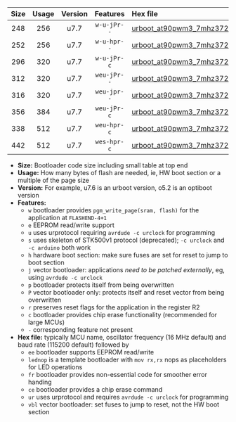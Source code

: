 |Size|Usage|Version|Features|Hex file|
|:-:|:-:|:-:|:-:|:--|
|248|256|u7.7|`w-u-jPr--`|[urboot_at90pwm3_7mhz3728_115200bps_lednop_ur_vbl.hex](https://raw.githubusercontent.com/stefanrueger/urboot.hex/main/mcus/at90pwm3/fcpu_7mhz3728/115200_bps/urboot_at90pwm3_7mhz3728_115200bps_lednop_ur_vbl.hex)|
|252|256|u7.7|`w-u-hpr--`|[urboot_at90pwm3_7mhz3728_115200bps_lednop_fr_ur.hex](https://raw.githubusercontent.com/stefanrueger/urboot.hex/main/mcus/at90pwm3/fcpu_7mhz3728/115200_bps/urboot_at90pwm3_7mhz3728_115200bps_lednop_fr_ur.hex)|
|296|320|u7.7|`w-u-jPr-c`|[urboot_at90pwm3_7mhz3728_115200bps_lednop_fr_ce_ur_vbl.hex](https://raw.githubusercontent.com/stefanrueger/urboot.hex/main/mcus/at90pwm3/fcpu_7mhz3728/115200_bps/urboot_at90pwm3_7mhz3728_115200bps_lednop_fr_ce_ur_vbl.hex)|
|312|320|u7.7|`weu-jPr--`|[urboot_at90pwm3_7mhz3728_115200bps_ee_lednop_ur_vbl.hex](https://raw.githubusercontent.com/stefanrueger/urboot.hex/main/mcus/at90pwm3/fcpu_7mhz3728/115200_bps/urboot_at90pwm3_7mhz3728_115200bps_ee_lednop_ur_vbl.hex)|
|316|320|u7.7|`weu-jpr--`|[urboot_at90pwm3_7mhz3728_115200bps_ee_lednop_fr_ur_vbl.hex](https://raw.githubusercontent.com/stefanrueger/urboot.hex/main/mcus/at90pwm3/fcpu_7mhz3728/115200_bps/urboot_at90pwm3_7mhz3728_115200bps_ee_lednop_fr_ur_vbl.hex)|
|356|384|u7.7|`weu-jPr-c`|[urboot_at90pwm3_7mhz3728_115200bps_ee_lednop_fr_ce_ur_vbl.hex](https://raw.githubusercontent.com/stefanrueger/urboot.hex/main/mcus/at90pwm3/fcpu_7mhz3728/115200_bps/urboot_at90pwm3_7mhz3728_115200bps_ee_lednop_fr_ce_ur_vbl.hex)|
|338|512|u7.7|`weu-hpr-c`|[urboot_at90pwm3_7mhz3728_115200bps_ee_lednop_fr_ce_ur.hex](https://raw.githubusercontent.com/stefanrueger/urboot.hex/main/mcus/at90pwm3/fcpu_7mhz3728/115200_bps/urboot_at90pwm3_7mhz3728_115200bps_ee_lednop_fr_ce_ur.hex)|
|442|512|u7.7|`wes-hpr-c`|[urboot_at90pwm3_7mhz3728_115200bps_ee_lednop_fr_ce.hex](https://raw.githubusercontent.com/stefanrueger/urboot.hex/main/mcus/at90pwm3/fcpu_7mhz3728/115200_bps/urboot_at90pwm3_7mhz3728_115200bps_ee_lednop_fr_ce.hex)|

- **Size:** Bootloader code size including small table at top end
- **Usage:** How many bytes of flash are needed, ie, HW boot section or a multiple of the page size
- **Version:** For example, u7.6 is an urboot version, o5.2 is an optiboot version
- **Features:**
  + `w` bootloader provides `pgm_write_page(sram, flash)` for the application at `FLASHEND-4+1`
  + `e` EEPROM read/write support
  + `u` uses urprotocol requiring `avrdude -c urclock` for programming
  + `s` uses skeleton of STK500v1 protocol (deprecated); `-c urclock` and `-c arduino` both work
  + `h` hardware boot section: make sure fuses are set for reset to jump to boot section
  + `j` vector bootloader: applications *need to be patched externally*, eg, using `avrdude -c urclock`
  + `p` bootloader protects itself from being overwritten
  + `P` vector bootloader only: protects itself and reset vector from being overwritten
  + `r` preserves reset flags for the application in the register R2
  + `c` bootloader provides chip erase functionality (recommended for large MCUs)
  + `-` corresponding feature not present
- **Hex file:** typically MCU name, oscillator frequency (16 MHz default) and baud rate (115200 default) followed by
  + `ee` bootloader supports EEPROM read/write
  + `lednop` is a template bootloader with `mov rx,rx` nops as placeholders for LED operations
  + `fr` bootloader provides non-essential code for smoother error handing
  + `ce` bootloader provides a chip erase command
  + `ur` uses urprotocol and requires `avrdude -c urclock` for programming
  + `vbl` vector bootloader: set fuses to jump to reset, not the HW boot section
